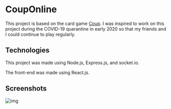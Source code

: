 # CoupOnline
This project is based on the card game [Coup](https://boardgamegeek.com/boardgame/131357/coup). I was inspired to work on this project during the COVID-19 quarantine in early 2020 so that my friends and I could continue to play regularly.

## Technologies
This project was made using Node.js, Express.js, and socket.io.

The front-end was made using React.js.

## Screenshots
![img](https://imgur.com/ZAUBv9p)
